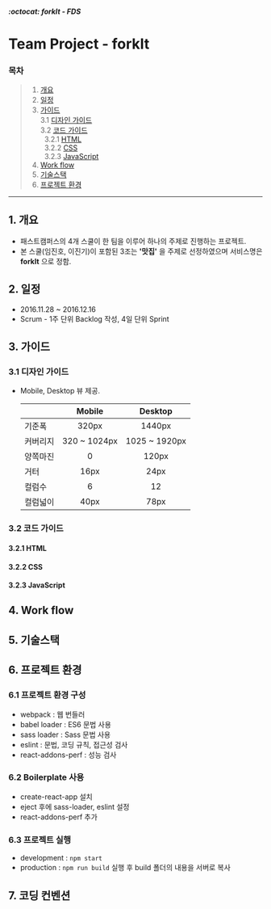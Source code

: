 ##### :octocat: forkIt - FDS

# Team Project - forkIt

### 목차

> 1. [개요](#1-개요)  
> 2. [일정](#2-일정)
> 3. [가이드](#3-가이드)  
>   3.1 [디자인 가이드](#31-디자인-가이드)  
>   3.2 [코드 가이드](#32-코드-가이드)  
>   &nbsp;&nbsp;3.2.1 [HTML](#321-html)  
>   &nbsp;&nbsp;3.2.2 [CSS](#322-css)  
>   &nbsp;&nbsp;3.2.3 [JavaScript](#323-javascript)   
> 4. [Work flow](#4-Work-flow)  
> 5. [기술스택](#5-기술스택)  
> 6. [프로젝트 환경](#6-프로젝트-환경)


---

## 1. 개요

* 패스트캠퍼스의 4개 스쿨이 한 팀을 이루어 하나의 주제로 진행하는 프로젝트.
* 본 스쿨(임진호, 이진기)이 포함된 3조는 __'맛집'__ 을 주제로 선정하였으며 서비스명은 __forkIt__ 으로 정함.


## 2. 일정

* 2016.11.28 ~ 2016.12.16
* Scrum - 1주 단위 Backlog 작성, 4일 단위 Sprint


## 3. 가이드

### 3.1 디자인 가이드

* Mobile, Desktop 뷰 제공.

  |            | Mobile        |  Desktop      |
  |:-----------|:-------------:|:-------------:|
  | 기준폭     | 320px         | 1440px        |
  | 커버리지   | 320 ~ 1024px  | 1025 ~ 1920px |
  | 양쪽마진   | 0             | 120px         |
  | 거터       | 16px          | 24px          |
  | 컬럼수     | 6             | 12            |
  | 컬럼넓이   | 40px          | 78px          |

  
### 3.2 코드 가이드   

#### 3.2.1 HTML  

#### 3.2.2 CSS  

#### 3.2.3 JavaScript  


## 4. Work flow


## 5. 기술스택


## 6. 프로젝트 환경

### 6.1 프로젝트 환경 구성
 - webpack : 웹 번들러
 - babel loader : ES6 문법 사용
 - sass loader : Sass 문법 사용
 - eslint : 문법, 코딩 규칙, 접근성 검사
 - react-addons-perf : 성능 검사

### 6.2 Boilerplate 사용
 - create-react-app 설치
 - eject 후에 sass-loader, eslint 설정
 - react-addons-perf 추가

### 6.3 프로젝트 실행
 - development : ```npm start```
 - production : ```npm run build``` 실행 후 build 폴더의 내용을 서버로 복사


## 7. 코딩 컨벤션